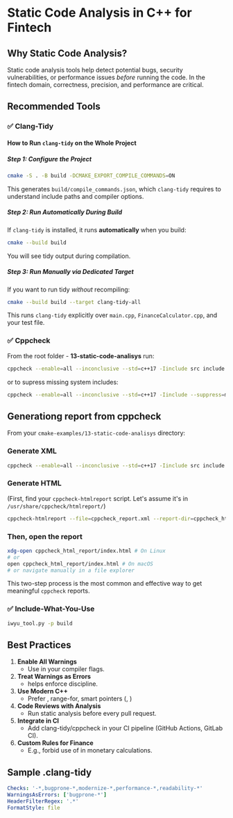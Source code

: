 # Static Code Analysis in C++ for Fintech

## Why Static Code Analysis?

Static code analysis tools help detect potential bugs, security vulnerabilities, or performance issues *before* running the code. In the fintech domain, correctness, precision, and performance are critical.

## Recommended Tools

### ✅ Clang-Tidy

#### How to Run `clang-tidy` on the Whole Project

##### Step 1: Configure the Project

```bash
cmake -S . -B build -DCMAKE_EXPORT_COMPILE_COMMANDS=ON
```

This generates `build/compile_commands.json`, which `clang-tidy` requires to understand include paths and compiler options.

##### Step 2: Run Automatically During Build

If `clang-tidy` is installed, it runs **automatically** when you build:

```bash
cmake --build build
```

You will see tidy output during compilation.

##### Step 3: Run Manually via Dedicated Target

If you want to run tidy *without* recompiling:

```bash
cmake --build build --target clang-tidy-all
```

This runs `clang-tidy` explicitly over `main.cpp`, `FinanceCalculator.cpp`, and your test file.

### ✅ Cppcheck

From the root folder - **13-static-code-analisys** run:

```bash
cppcheck --enable=all --inconclusive --std=c++17 -Iinclude src include
```

or to supress missing system includes:

```bash
cppcheck --enable=all --inconclusive --std=c++17 -Iinclude --suppress=missingIncludeSystem src include
```

## Generationg report from cppcheck

From your `cmake-examples/13-static-code-analisys` directory:

### Generate XML

```bash
cppcheck --enable=all --inconclusive --std=c++17 -Iinclude src include --xml-version=2 2> cppcheck_report.xml
```

### Generate HTML

(First, find your `cppcheck-htmlreport` script. Let's assume it's in `/usr/share/cppcheck/htmlreport/`)

```bash
cppcheck-htmlreport --file=cppcheck_report.xml --report-dir=cppcheck_html_report --source-dir=. --title="My CMake Example Project"
```

### Then, open the report

```bash
xdg-open cppcheck_html_report/index.html # On Linux
# or
open cppcheck_html_report/index.html # On macOS
# or navigate manually in a file explorer
```

This two-step process is the most common and effective way to get meaningful `cppcheck` reports.

### ✅ Include-What-You-Use

```bash
iwyu_tool.py -p build
```

## Best Practices

1. **Enable All Warnings**
   - Use  in your compiler flags.
2. **Treat Warnings as Errors**
   - helps enforce discipline.
3. **Use Modern C++**
   - Prefer , range-for, smart pointers (, )
4. **Code Reviews with Analysis**
   - Run static analysis before every pull request.
5. **Integrate in CI**
   - Add clang-tidy/cppcheck in your CI pipeline (GitHub Actions, GitLab CI).
6. **Custom Rules for Finance**
   - E.g., forbid use of  in monetary calculations.

## Sample .clang-tidy

```yaml
Checks: '-*,bugprone-*,modernize-*,performance-*,readability-*'
WarningsAsErrors: ['bugprone-*']
HeaderFilterRegex: '.*'
FormatStyle: file
```
